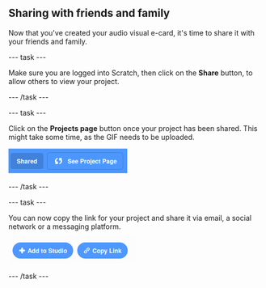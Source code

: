 ## Sharing with friends and family

Now that you've created your audio visual e-card, it's time to share it with your friends and family.

--- task ---

Make sure you are logged into Scratch, then click on the **Share** button, to allow others to view your project.

--- /task ---

--- task ---

Click on the **Projects page** button once your project has been shared. This might take some time, as the GIF needs to be uploaded.

![image showin Project Page button](images/projects-page.png)

--- /task ---

--- task ---

You can now copy the link for your project and share it via email, a social network or a messaging platform.

![image showing copy link button](images/copy-link.png)

--- /task ---



